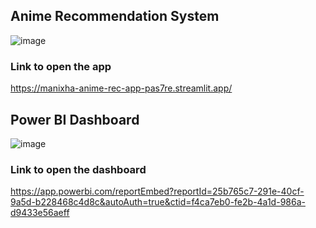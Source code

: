 ## Anime Recommendation System
![image](https://user-images.githubusercontent.com/115947342/226206660-d50174ad-0e96-42fd-9e85-78e5e6fd6dcb.png)


### Link to open the app
https://manixha-anime-rec-app-pas7re.streamlit.app/

## Power BI Dashboard
![image](https://user-images.githubusercontent.com/115947342/226728277-ddd4db60-8831-4a48-8388-bb8f70a96f4d.png)

### Link to open the dashboard
https://app.powerbi.com/reportEmbed?reportId=25b765c7-291e-40cf-9a5d-b228468c4d8c&autoAuth=true&ctid=f4ca7eb0-fe2b-4a1d-986a-d9433e56aeff
